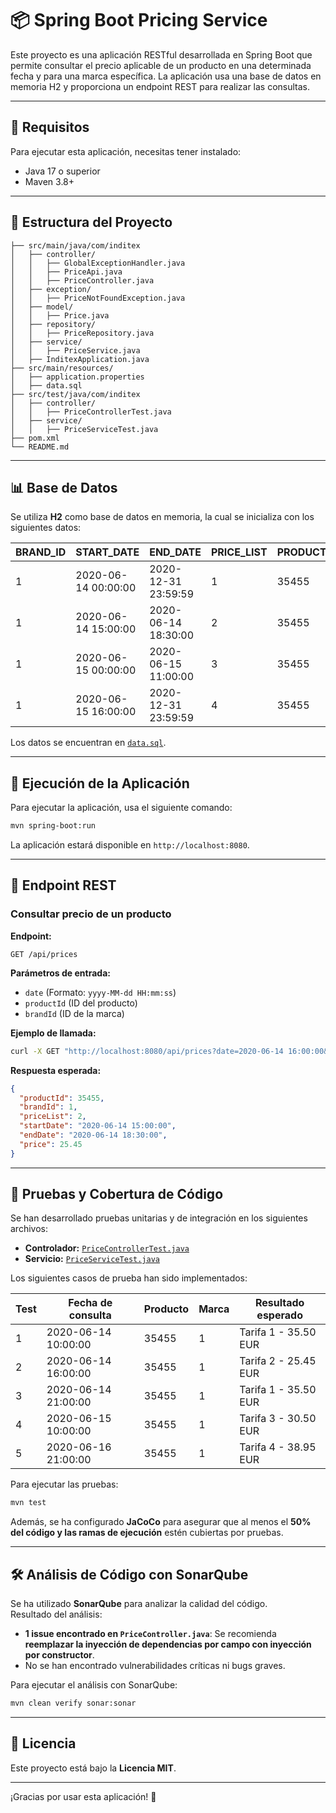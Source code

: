 # 📦 Spring Boot Pricing Service

Este proyecto es una aplicación RESTful desarrollada en Spring Boot que permite consultar el precio aplicable de un producto en una determinada fecha y para una marca específica. La aplicación usa una base de datos en memoria H2 y proporciona un endpoint REST para realizar las consultas.

---

## 📌 Requisitos

Para ejecutar esta aplicación, necesitas tener instalado:
- Java 17 o superior
- Maven 3.8+

---

## 📂 Estructura del Proyecto

```
├── src/main/java/com/inditex
│   ├── controller/
│   │   ├── GlobalExceptionHandler.java
│   │   ├── PriceApi.java
│   │   ├── PriceController.java
│   ├── exception/
│   │   ├── PriceNotFoundException.java
│   ├── model/
│   │   ├── Price.java
│   ├── repository/
│   │   ├── PriceRepository.java
│   ├── service/
│   │   ├── PriceService.java
│   ├── InditexApplication.java
├── src/main/resources/
│   ├── application.properties
│   ├── data.sql
├── src/test/java/com/inditex
│   ├── controller/
│   │   ├── PriceControllerTest.java
│   ├── service/
│   │   ├── PriceServiceTest.java
├── pom.xml
└── README.md
```

---

## 📊 Base de Datos

Se utiliza **H2** como base de datos en memoria, la cual se inicializa con los siguientes datos:

| BRAND_ID | START_DATE         | END_DATE           | PRICE_LIST | PRODUCT_ID | PRIORITY | PRICE  | CURR |
|----------|--------------------|--------------------|------------|------------|----------|--------|------|
| 1        | 2020-06-14 00:00:00 | 2020-12-31 23:59:59 | 1          | 35455      | 0        | 35.50  | EUR  |
| 1        | 2020-06-14 15:00:00 | 2020-06-14 18:30:00 | 2          | 35455      | 1        | 25.45  | EUR  |
| 1        | 2020-06-15 00:00:00 | 2020-06-15 11:00:00 | 3          | 35455      | 1        | 30.50  | EUR  |
| 1        | 2020-06-15 16:00:00 | 2020-12-31 23:59:59 | 4          | 35455      | 1        | 38.95  | EUR  |

Los datos se encuentran en [`data.sql`](src/main/resources/data.sql).

---

## 🚀 Ejecución de la Aplicación

Para ejecutar la aplicación, usa el siguiente comando:

```bash
mvn spring-boot:run
```

La aplicación estará disponible en `http://localhost:8080`.

---

## 📡 Endpoint REST

### Consultar precio de un producto

**Endpoint:**
```
GET /api/prices
```

**Parámetros de entrada:**
- `date` (Formato: `yyyy-MM-dd HH:mm:ss`)
- `productId` (ID del producto)
- `brandId` (ID de la marca)

**Ejemplo de llamada:**
```bash
curl -X GET "http://localhost:8080/api/prices?date=2020-06-14 16:00:00&productId=35455&brandId=1"
```

**Respuesta esperada:**
```json
{
  "productId": 35455,
  "brandId": 1,
  "priceList": 2,
  "startDate": "2020-06-14 15:00:00",
  "endDate": "2020-06-14 18:30:00",
  "price": 25.45
}
```

---

## 🧪 Pruebas y Cobertura de Código

Se han desarrollado pruebas unitarias y de integración en los siguientes archivos:

- **Controlador:** [`PriceControllerTest.java`](src/test/java/com/inditex/controller/PriceControllerTest.java)
- **Servicio:** [`PriceServiceTest.java`](src/test/java/com/inditex/service/PriceServiceTest.java)

Los siguientes casos de prueba han sido implementados:

| Test | Fecha de consulta | Producto | Marca | Resultado esperado |
|------|------------------|----------|-------|-------------------|
| 1    | 2020-06-14 10:00:00 | 35455 | 1 | Tarifa 1 - 35.50 EUR |
| 2    | 2020-06-14 16:00:00 | 35455 | 1 | Tarifa 2 - 25.45 EUR |
| 3    | 2020-06-14 21:00:00 | 35455 | 1 | Tarifa 1 - 35.50 EUR |
| 4    | 2020-06-15 10:00:00 | 35455 | 1 | Tarifa 3 - 30.50 EUR |
| 5    | 2020-06-16 21:00:00 | 35455 | 1 | Tarifa 4 - 38.95 EUR |

Para ejecutar las pruebas:

```bash
mvn test
```

Además, se ha configurado **JaCoCo** para asegurar que al menos el **50% del código y las ramas de ejecución** estén cubiertas por pruebas.

---

## 🛠️ Análisis de Código con SonarQube

Se ha utilizado **SonarQube** para analizar la calidad del código.  
Resultado del análisis:
- **1 issue encontrado en `PriceController.java`**: Se recomienda **reemplazar la inyección de dependencias por campo con inyección por constructor**.
- No se han encontrado vulnerabilidades críticas ni bugs graves.

Para ejecutar el análisis con SonarQube:

```bash
mvn clean verify sonar:sonar
```

---

## 📜 Licencia

Este proyecto está bajo la **Licencia MIT**.

---

¡Gracias por usar esta aplicación! 🚀
